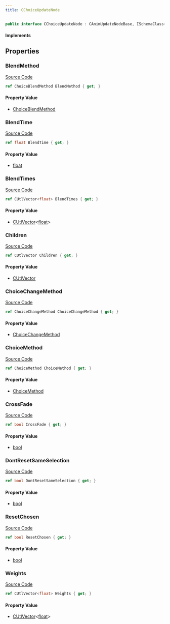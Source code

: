 ```yaml
---
title: CChoiceUpdateNode
---
```


```csharp
public interface CChoiceUpdateNode : CAnimUpdateNodeBase, ISchemaClass<CAnimUpdateNodeBase>, ISchemaClass<CChoiceUpdateNode>, ISchemaField, ISchemaClass, INativeHandle
```

#### Implements

## Properties

### BlendMethod

[Source Code](https://github.com/swiftly-solution/swiftlys2/blob/beta/managed/src/SwiftlyS2.Generated/Schemas/Interfaces/CChoiceUpdateNode.cs#L27)

```csharp
ref ChoiceBlendMethod BlendMethod { get; }
```

#### Property Value

- [ChoiceBlendMethod](/docs/api/shared/schemadefinitions/choiceblendmethod)

### BlendTime

[Source Code](https://github.com/swiftly-solution/swiftlys2/blob/beta/managed/src/SwiftlyS2.Generated/Schemas/Interfaces/CChoiceUpdateNode.cs#L29)

```csharp
ref float BlendTime { get; }
```

#### Property Value

- [float](https://learn.microsoft.com/dotnet/api/system.single)

### BlendTimes

[Source Code](https://github.com/swiftly-solution/swiftlys2/blob/beta/managed/src/SwiftlyS2.Generated/Schemas/Interfaces/CChoiceUpdateNode.cs#L21)

```csharp
ref CUtlVector<float> BlendTimes { get; }
```

#### Property Value

- [CUtlVector](/docs/api/-1)<[float](https://learn.microsoft.com/dotnet/api/system.single)>

### Children

[Source Code](https://github.com/swiftly-solution/swiftlys2/blob/beta/managed/src/SwiftlyS2.Generated/Schemas/Interfaces/CChoiceUpdateNode.cs#L17)

```csharp
ref CUtlVector Children { get; }
```

#### Property Value

- [CUtlVector](/docs/api/)

### ChoiceChangeMethod

[Source Code](https://github.com/swiftly-solution/swiftlys2/blob/beta/managed/src/SwiftlyS2.Generated/Schemas/Interfaces/CChoiceUpdateNode.cs#L25)

```csharp
ref ChoiceChangeMethod ChoiceChangeMethod { get; }
```

#### Property Value

- [ChoiceChangeMethod](/docs/api/shared/schemadefinitions/choicechangemethod)

### ChoiceMethod

[Source Code](https://github.com/swiftly-solution/swiftlys2/blob/beta/managed/src/SwiftlyS2.Generated/Schemas/Interfaces/CChoiceUpdateNode.cs#L23)

```csharp
ref ChoiceMethod ChoiceMethod { get; }
```

#### Property Value

- [ChoiceMethod](/docs/api/shared/schemadefinitions/choicemethod)

### CrossFade

[Source Code](https://github.com/swiftly-solution/swiftlys2/blob/beta/managed/src/SwiftlyS2.Generated/Schemas/Interfaces/CChoiceUpdateNode.cs#L31)

```csharp
ref bool CrossFade { get; }
```

#### Property Value

- [bool](https://learn.microsoft.com/dotnet/api/system.boolean)

### DontResetSameSelection

[Source Code](https://github.com/swiftly-solution/swiftlys2/blob/beta/managed/src/SwiftlyS2.Generated/Schemas/Interfaces/CChoiceUpdateNode.cs#L35)

```csharp
ref bool DontResetSameSelection { get; }
```

#### Property Value

- [bool](https://learn.microsoft.com/dotnet/api/system.boolean)

### ResetChosen

[Source Code](https://github.com/swiftly-solution/swiftlys2/blob/beta/managed/src/SwiftlyS2.Generated/Schemas/Interfaces/CChoiceUpdateNode.cs#L33)

```csharp
ref bool ResetChosen { get; }
```

#### Property Value

- [bool](https://learn.microsoft.com/dotnet/api/system.boolean)

### Weights

[Source Code](https://github.com/swiftly-solution/swiftlys2/blob/beta/managed/src/SwiftlyS2.Generated/Schemas/Interfaces/CChoiceUpdateNode.cs#L19)

```csharp
ref CUtlVector<float> Weights { get; }
```

#### Property Value

- [CUtlVector](/docs/api/-1)<[float](https://learn.microsoft.com/dotnet/api/system.single)>

